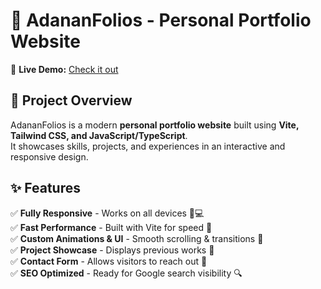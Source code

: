 # 🎨 AdananFolios - Personal Portfolio Website  

🚀 **Live Demo:** [Check it out](https://adanan-folios.vercel.app)  

## 📌 Project Overview  

AdananFolios is a modern **personal portfolio website** built using **Vite, Tailwind CSS, and JavaScript/TypeScript**.  
It showcases skills, projects, and experiences in an interactive and responsive design.  

## ✨ Features  

✅ **Fully Responsive** - Works on all devices 📱💻  
✅ **Fast Performance** - Built with Vite for speed 🚀  
✅ **Custom Animations & UI** - Smooth scrolling & transitions 🎨  
✅ **Project Showcase** - Displays previous works 📂  
✅ **Contact Form** - Allows visitors to reach out 📩  
✅ **SEO Optimized** - Ready for Google search visibility 🔍  
